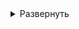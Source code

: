 <details>
<summary>Развернуть</summary>  

1. Запуск Python-скрипта [**start_pipeline.py**](python-scripts/start_pipeline.py.py).
Конвеер, автоматически запускающий и инициализирующий все необходимые процессы

- Cкрипт содержит в себе вызовы скриптов: 
  - [add_env_var.py](python-scripts/add_env_var.py) для автоматической установки переменных окружения

  - [yc_service_account_configuration.py](python-scripts/yc_service_account_configuration.py) для автоматической настройки аккаунта Yandex Cloud

  - [terraform_init.py](python-scripts/terraform_init.py) для автоматической установки провайдера для работы с YDB

  - [update_terraform_meta.py](python-scripts/update_terraform_meta.py) для автоматического формирования terraform_meta.txt  

      - Файлы с публичными и приватными SSH-ключами создаются в папке ~/.ssh автоматически при сборке образа и запуске нового контейнера

      - Если необходимо использовать те, же ключи, что и на другой, уже развернутой ВМ, то их нужно оттуда вручную скопировать на новую ВМ и запустить скрипт

      - Файлы main.tf, output.tf, providers.tf, terraform.tfstate уже сконфигурированы. Ничего менять не нужно

      - Основные команды для запуска Terraform  
      Выполнять из директории с файлами Terraform
        <details>
        <summary>Развернуть</summary>  
      
            # Проверка синтаксиса всех файлов формата tf 
            terraform validate
               
            # Планирование и проверка того, что будет сделано Terraform  
            terraform plan

            # Начало работы и деплоя Terraform. 
            terraform apply -auto-approve

            # Удаление всех созданных ресурсов
            terraform destroy -auto-approve

            # Остановка созданных ресурсов
            # Получение списка ВМ
            yc compute instance list
            # Остановка нужной ВМ
            yc compute instance stop --id <instance-id> 

            # Пересоздание ресурса
            # terraform taint помечает ресурс как "поврежденный"
            terraform taint 'yandex_compute_instance.group<НОМЕР ГРУППЫ>["vm-<НОМЕР ВМ>"]'
        </details>
    
</details>





